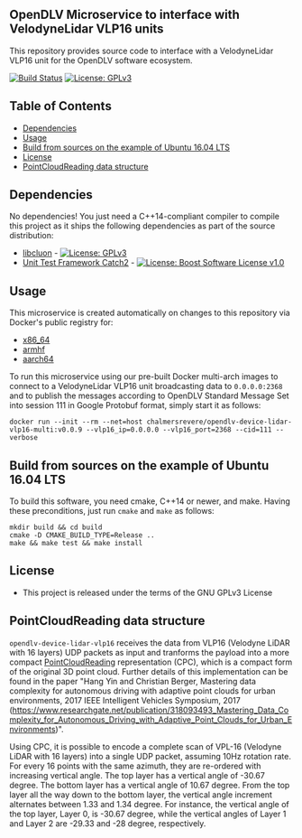 ## OpenDLV Microservice to interface with VelodyneLidar VLP16 units

This repository provides source code to interface with a VelodyneLidar VLP16
unit for the OpenDLV software ecosystem.

[![Build Status](https://travis-ci.org/chalmers-revere/opendlv-device-lidar-vlp16.svg?branch=master)](https://travis-ci.org/chalmers-revere/opendlv-device-lidar-vlp16) [![License: GPLv3](https://img.shields.io/badge/license-GPL--3-blue.svg
)](https://www.gnu.org/licenses/gpl-3.0.txt)


## Table of Contents
* [Dependencies](#dependencies)
* [Usage](#usage)
* [Build from sources on the example of Ubuntu 16.04 LTS](#build-from-sources-on-the-example-of-ubuntu-1604-lts)
* [License](#license)
* [PointCloudReading data structure](#pointcloudreading-data-structure)


## Dependencies
No dependencies! You just need a C++14-compliant compiler to compile this
project as it ships the following dependencies as part of the source distribution:

* [libcluon](https://github.com/chrberger/libcluon) - [![License: GPLv3](https://img.shields.io/badge/license-GPL--3-blue.svg
)](https://www.gnu.org/licenses/gpl-3.0.txt)
* [Unit Test Framework Catch2](https://github.com/catchorg/Catch2/releases/tag/v2.1.2) - [![License: Boost Software License v1.0](https://img.shields.io/badge/License-Boost%20v1-blue.svg)](http://www.boost.org/LICENSE_1_0.txt)


## Usage
This microservice is created automatically on changes to this repository via Docker's public registry for:
* [x86_64](https://hub.docker.com/r/chalmersrevere/opendlv-device-lidar-vlp16-amd64/tags/)
* [armhf](https://hub.docker.com/r/chalmersrevere/opendlv-device-lidar-vlp16-armhf/tags/)
* [aarch64](https://hub.docker.com/r/chalmersrevere/opendlv-device-lidar-vlp16-aarch64/tags/)

To run this microservice using our pre-built Docker multi-arch images to connect
to a VelodyneLidar VLP16 unit broadcasting data to `0.0.0.0:2368` and to publish
the messages according to OpenDLV Standard Message Set into session 111 in
Google Protobuf format, simply start it as follows:

```
docker run --init --rm --net=host chalmersrevere/opendlv-device-lidar-vlp16-multi:v0.0.9 --vlp16_ip=0.0.0.0 --vlp16_port=2368 --cid=111 --verbose
```

## Build from sources on the example of Ubuntu 16.04 LTS
To build this software, you need cmake, C++14 or newer, and make. Having these
preconditions, just run `cmake` and `make` as follows:

```
mkdir build && cd build
cmake -D CMAKE_BUILD_TYPE=Release ..
make && make test && make install
```


## License

* This project is released under the terms of the GNU GPLv3 License



## PointCloudReading data structure

`opendlv-device-lidar-vlp16` receives the data from VLP16 (Velodyne LiDAR with 16 layers)
UDP packets as input and tranforms the payload into a more compact [PointCloudReading](https://github.com/chalmers-revere/opendlv.standard-message-set/blob/master/opendlv.odvd#L152-L158)
representation (CPC), which is a compact form of the original 3D point cloud.
Further details of this implementation can be found in the paper
"Hang Yin and Christian Berger, Mastering data complexity for autonomous driving with adaptive point clouds for urban environments, 2017 IEEE Intelligent Vehicles Symposium, 2017 (https://www.researchgate.net/publication/318093493_Mastering_Data_Complexity_for_Autonomous_Driving_with_Adaptive_Point_Clouds_for_Urban_Environments)".

Using CPC, it is possible to encode a complete scan of VPL-16 (Velodyne LiDAR with 16 layers)
into a single UDP packet, assuming 10Hz rotation rate. For every 16 points with the same azimuth,
they are re-ordered with increasing vertical angle. The top layer has a vertical angle of -30.67
degree. The bottom layer has a vertical angle of 10.67 degree. From the top layer all the way down
to the bottom layer, the vertical angle increment alternates between 1.33 and 1.34 degree. For
instance, the vertical angle of the top layer, Layer 0, is -30.67 degree, while the vertical
angles of Layer 1 and Layer 2 are -29.33 and -28 degree, respectively.
